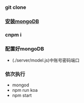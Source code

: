 ### git clone
### [安装mongoDB](https://www.mongodb.com/)
### cnpm i
### 配置好mongoDB
- (./server/model.js)中账号密码端口
### 依次执行
- mongod
- npm run koa
- npm start